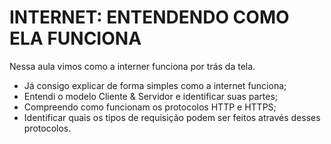 # INTERNET: ENTENDENDO COMO ELA FUNCIONA

Nessa aula vimos como a interner funciona por trás da tela.

- Já consigo explicar de forma simples como a internet funciona;
- Entendi o modelo Cliente & Servidor e identificar suas partes;
- Compreendo como funcionam os protocolos HTTP e HTTPS;
- Identificar quais os tipos de requisição podem ser feitos através desses protocolos.

